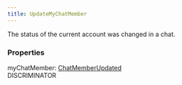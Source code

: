 ```yaml
---
title: UpdateMyChatMember
---
```


The status of the current account was changed in a chat.

### Properties

<div class="flex flex-col gap-3"><div><div class="flex gap-2"><div class="font-mono"><span class="font-bold">myChatMember</span><span class="opacity-50">:</span> <a href="/types/chatmemberupdated"  >ChatMemberUpdated</a></div><div class="flex items-center"><div class="bg-dbt px-1.5 rounded-md select-none text-fgt text-[10px]">DISCRIMINATOR</div></div></div></div></div>

